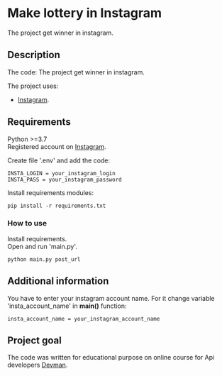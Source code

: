 # Make lottery in Instagram 
The project get winner in instagram. 


## Description
The code: 
The project get winner in instagram. 

The project uses:   
 * [Instagram](https://instagram.com/).
  

## Requirements
Python >=3.7  
Registered account on  [Instagram](https://instagram.com/).  
 
Create file '.env' and add the code:
```
INSTA_LOGIN = your_instagram_login
INSTA_PASS = your_instagram_password
```

Install requirements modules:
```
pip install -r requirements.txt	
```


### How to use

Install requirements.  
Open and run 'main.py'.
```
python main.py post_url
```


## Additional information
You have to enter your instagram account name. For it change variable 'insta_account_name' in **main()** function:
```
insta_account_name = your_instagram_account_name
```

## Project goal

The code was written for educational purpose on online course for Api developers [Devman](http://dvmn.org). 
